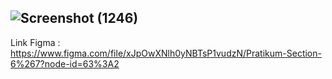 ![Screenshot (1246)](https://user-images.githubusercontent.com/99662592/156886431-3d51eff9-ad58-40a7-b92f-1af568d2491a.png)
---
Link Figma : https://www.figma.com/file/xJpOwXNlh0yNBTsP1vudzN/Pratikum-Section-6%267?node-id=63%3A2
